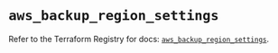# `aws_backup_region_settings`

Refer to the Terraform Registry for docs: [`aws_backup_region_settings`](https://registry.terraform.io/providers/hashicorp/aws/5.58.0/docs/resources/backup_region_settings).
